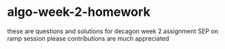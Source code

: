 # algo-week-2-homework
these are questions and solutions for decagon week 2 assignment SEP on ramp session 
please contributions are much appreciated 
